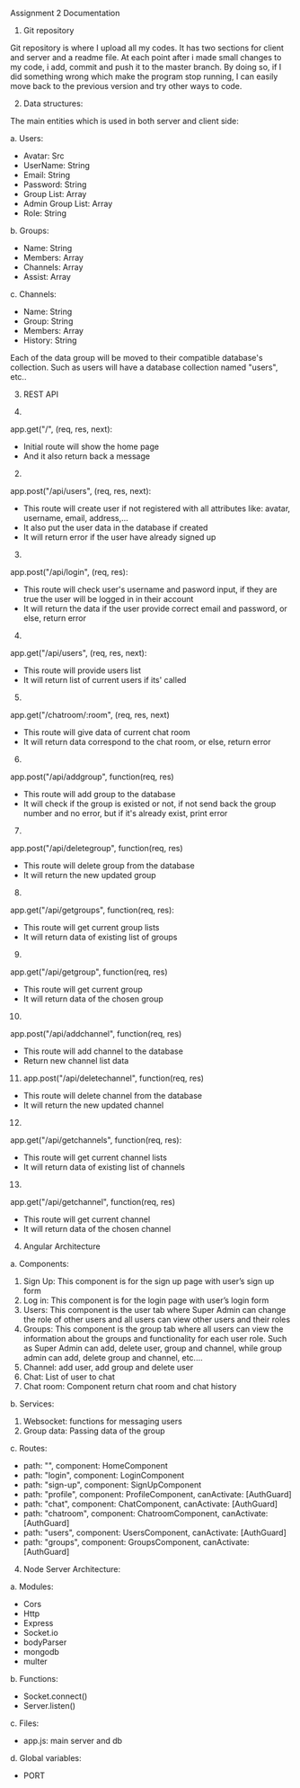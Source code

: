 Assignment 2
Documentation

1. Git repository

Git repository is where I upload all my codes. It has two sections for client and server and a readme file. At each point after i made small changes to my code, i add, commit and push it to the master branch. By doing so, if I did something wrong which make the program stop running, I can easily move back to the previous version and try other ways to code.

2. Data structures:

The main entities which is used in both server and client side:

a. Users:

- Avatar: Src
- UserName: String
- Email: String
- Password: String
- Group List: Array
- Admin Group List: Array
- Role: String

b. Groups:

- Name: String
- Members: Array
- Channels: Array
- Assist: Array

c. Channels:

- Name: String
- Group: String
- Members: Array
- History: String

Each of the data group will be moved to their compatible database's collection. Such as users will have a database collection named "users", etc..

3. REST API

1.

app.get("/", (req, res, next):

- Initial route will show the home page
- And it also return back a message

2.

app.post("/api/users", (req, res, next):

- This route will create user if not registered with all attributes like: avatar, username, email, address,...
- It also put the user data in the database if created
- It will return error if the user have already signed up

3.

app.post("/api/login", (req, res):

- This route will check user's username and pasword input, if they are true the user will be logged in in their account
- It will return the data if the user provide correct email and password, or else, return error

4.

app.get("/api/users", (req, res, next):

- This route will provide users list
- It will return list of current users if its' called

5.

app.get("/chatroom/:room", (req, res, next)

- This route will give data of current chat room
- It will return data correspond to the chat room, or else, return error

6.

app.post("/api/addgroup", function(req, res)

- This route will add group to the database
- It will check if the group is existed or not, if not send back the group number and no error, but if it's already exist, print error

7.

app.post("/api/deletegroup", function(req, res)

- This route will delete group from the database
- It will return the new updated group

8.

app.get("/api/getgroups", function(req, res):

- This route will get current group lists
- It will return data of existing list of groups

9.

app.get("/api/getgroup", function(req, res)

- This route will get current group
- It will return data of the chosen group

10.

app.post("/api/addchannel", function(req, res)

- This route will add channel to the database
- Return new channel list data

11. app.post("/api/deletechannel", function(req, res)

- This route will delete channel from the database
- It will return the new updated channel

12.

app.get("/api/getchannels", function(req, res):

- This route will get current channel lists
- It will return data of existing list of channels

13.

app.get("/api/getchannel", function(req, res)

- This route will get current channel
- It will return data of the chosen channel

4.  Angular Architecture

a. Components:

1. Sign Up: This component is for the sign up page with user’s sign up form
1. Log in: This component is for the login page with user’s login form
1. Users: This component is the user tab where Super Admin can change the role of other users and all users can view other users and their roles
1. Groups: This component is the group tab where all users can view the information about the groups and functionality for each user role. Such as Super Admin can add, delete user, group and channel, while group admin can add, delete group and channel, etc.…
1. Channel: add user, add group and delete user
1. Chat: List of user to chat
1. Chat room: Component return chat room and chat history

b. Services:

1. Websocket: functions for messaging users
2. Group data: Passing data of the group

c. Routes:

- path: "", component: HomeComponent
- path: "login", component: LoginComponent
- path: "sign-up", component: SignUpComponent
- path: "profile", component: ProfileComponent, canActivate: [AuthGuard]
- path: "chat", component: ChatComponent, canActivate: [AuthGuard]
- path: "chatroom", component: ChatroomComponent, canActivate: [AuthGuard]
- path: "users", component: UsersComponent, canActivate: [AuthGuard]
- path: "groups", component: GroupsComponent, canActivate: [AuthGuard]

4. Node Server Architecture:

a. Modules:

- Cors
- Http
- Express
- Socket.io
- bodyParser
- mongodb
- multer

b. Functions:

- Socket.connect()
- Server.listen()

c. Files:

- app.js: main server and db

d. Global variables:

- PORT
